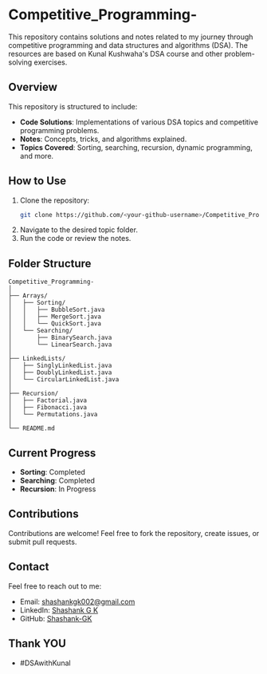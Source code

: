 
# Competitive_Programming-

This repository contains solutions and notes related to my journey through competitive programming and data structures and algorithms (DSA). The resources are based on Kunal Kushwaha's DSA course and other problem-solving exercises.

## Overview
This repository is structured to include:
- **Code Solutions**: Implementations of various DSA topics and competitive programming problems.
- **Notes**: Concepts, tricks, and algorithms explained.
- **Topics Covered**: Sorting, searching, recursion, dynamic programming, and more.

## How to Use
1. Clone the repository:
   ```bash
   git clone https://github.com/<your-github-username>/Competitive_Programming-.git
   ```
2. Navigate to the desired topic folder.
3. Run the code or review the notes.

## Folder Structure
```
Competitive_Programming-
│
├── Arrays/
│   ├── Sorting/
│   │   ├── BubbleSort.java
│   │   ├── MergeSort.java
│   │   └── QuickSort.java
│   └── Searching/
│       ├── BinarySearch.java
│       └── LinearSearch.java
│
├── LinkedLists/
│   ├── SinglyLinkedList.java
│   ├── DoublyLinkedList.java
│   └── CircularLinkedList.java
│
├── Recursion/
│   ├── Factorial.java
│   ├── Fibonacci.java
│   └── Permutations.java
│
└── README.md
```

## Current Progress
- **Sorting**: Completed
- **Searching**: Completed
- **Recursion**: In Progress

## Contributions
Contributions are welcome! Feel free to fork the repository, create issues, or submit pull requests.

## Contact
Feel free to reach out to me:
- Email: [shashankgk002@gmail.com](mailto:shashankgk002@gmail.com)
- LinkedIn: [Shashank G K](https://www.linkedin.com/in/shashank-gk11/)
- GitHub: [Shashank-GK](https://github.com/Shashank-GK)

## Thank YOU
- ﻿#DSAwithKunal 
